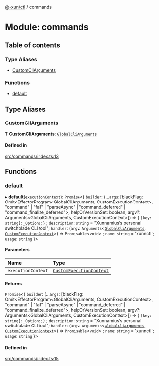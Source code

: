 [@-xun/ctl](../README.md) / commands

# Module: commands

## Table of contents

### Type Aliases

- [CustomCliArguments](commands.md#customcliarguments)

### Functions

- [default](commands.md#default)

## Type Aliases

### CustomCliArguments

Ƭ **CustomCliArguments**: [`GlobalCliArguments`](util.md#globalcliarguments)

#### Defined in

[src/commands/index.ts:13](https://github.com/Xunnamius/xunnctl/blob/ed9ea99/src/commands/index.ts#L13)

## Functions

### default

▸ **default**(`executionContext`): `Promise`\<\{ `builder`: (...`args`: [blackFlag: Omit\<EffectorProgram\<GlobalCliArguments, CustomExecutionContext\>, "command" \| "fail" \| "parseAsync" \| "command\_deferred" \| "command\_finalize\_deferred"\>, helpOrVersionSet: boolean, argv?: Arguments\<GlobalCliArguments, CustomExecutionContext\>]) => \{ `[key: string]`: `_Options`;  } ; `description`: `string` = "Xunnamius's personal switchblade CLI tool"; `handler`: (`argv`: `Arguments`\<[`GlobalCliArguments`](util.md#globalcliarguments), [`CustomExecutionContext`](configure.md#customexecutioncontext)\>) => `Promisable`\<`void`\> ; `name`: `string` = 'xunnctl'; `usage`: `string`  }\>

#### Parameters

| Name | Type |
| :------ | :------ |
| `executionContext` | [`CustomExecutionContext`](configure.md#customexecutioncontext) |

#### Returns

`Promise`\<\{ `builder`: (...`args`: [blackFlag: Omit\<EffectorProgram\<GlobalCliArguments, CustomExecutionContext\>, "command" \| "fail" \| "parseAsync" \| "command\_deferred" \| "command\_finalize\_deferred"\>, helpOrVersionSet: boolean, argv?: Arguments\<GlobalCliArguments, CustomExecutionContext\>]) => \{ `[key: string]`: `_Options`;  } ; `description`: `string` = "Xunnamius's personal switchblade CLI tool"; `handler`: (`argv`: `Arguments`\<[`GlobalCliArguments`](util.md#globalcliarguments), [`CustomExecutionContext`](configure.md#customexecutioncontext)\>) => `Promisable`\<`void`\> ; `name`: `string` = 'xunnctl'; `usage`: `string`  }\>

#### Defined in

[src/commands/index.ts:15](https://github.com/Xunnamius/xunnctl/blob/ed9ea99/src/commands/index.ts#L15)

